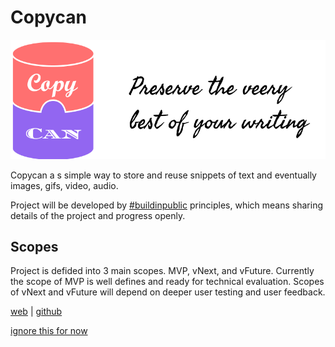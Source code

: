 # Copycan

![copycan](images/cover.png)


Copycan a s simple way to store and reuse snippets of text and eventually images, gifs, video, audio. 

Project will be developed by [#buildinpublic](https://twitter.com/search?q=%23buildinpublic) principles, which means sharing details of the project and progress openly.

## Scopes
Project is defided into 3 main scopes. MVP, vNext, and vFuture. Currently the scope of MVP is well defines and ready for technical evaluation. Scopes of vNext and vFuture will depend on deeper user testing and user feedback.




[web](https://github.com/delicuthq/copycan) | 
[github](https://github.com/delicuthq/copycan)




[ignore this for now](/docs/Wiki.md)
